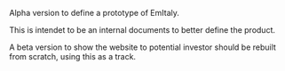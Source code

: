 Alpha version to define a prototype of EmItaly.

This is intendet to be an internal documents to better define the product.

A beta version to show the website to potential investor should be rebuilt from scratch, using this as a track.
